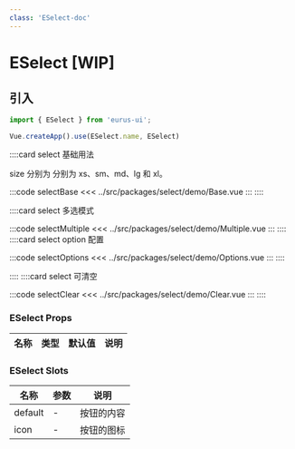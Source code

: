 ```yaml
---
class: 'ESelect-doc'
---
```

# ESelect [WIP]

## 引入

```javascript
import { ESelect } from 'eurus-ui';

Vue.createApp().use(ESelect.name, ESelect)
```

::::card select 基础用法

size 分别为  分别为  xs、sm、md、lg 和 xl。

:::code selectBase
<<< ../src/packages/select/demo/Base.vue
:::
::::

::::card select 多选模式

:::code selectMultiple
<<< ../src/packages/select/demo/Multiple.vue
:::
::::
::::card select option 配置

:::code selectOptions
<<< ../src/packages/select/demo/Options.vue
:::
::::

::::
::::card select 可清空

:::code selectClear
<<< ../src/packages/select/demo/Clear.vue
:::
::::
### ESelect Props

| 名称 | 类型 | 默认值 | 说明 |
| --- | --- | --- | --- |



###  ESelect Slots

| 名称    | 参数 | 说明       |
| ------- | ---- | ---------- |
| default | -    | 按钮的内容 |
| icon    | -    | 按钮的图标 |
